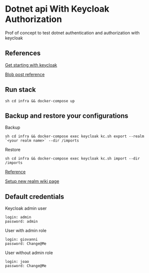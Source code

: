 # Dotnet api With Keycloak Authorization

Prof of concept to test dotnet authentication and authorization with keycloak

## References

[Get starting with keycloak](https://www.keycloak.org/docs/latest/authorization_services/index.html#_getting_started_hello_world_create_realm)

[Blob post reference](https://nikiforovall.github.io/aspnetcore/dotnet/2022/08/24/dotnet-keycloak-auth.html)

## Run stack

``sh
cd infra && docker-compose up
``

## Backup and restore your configurations

Backup

``sh
cd infra && docker-compose exec keycloak kc.sh export --realm `<your realm name>` --dir /imports
``

Restore

``sh
cd infra && docker-compose exec keycloak kc.sh import --dir /imports
``

[Reference](https://www.keycloak.org/server/importExport#:~:text=To%20export%20a%20realm%2C%20you,started%20when%20invoking%20this%20command.&text=To%20export%20a%20realm%20to,%2D%2Ddir%20option.&text=When%20exporting%20realms%20to%20a,for%20each%20realm%20being%20exported.)

[Setup new realm wiki page](https://github.com/gpreviatti/dotnet-api-with-keycloak/wiki/Setup-new-Realm)


## Default credentials

Keycloak admin user

```
login: admin
password: admin
```

User with admin role

```
login: giovanni
password: Change@Me
```

User without admin role

```
login: joao
password: Change@Me
```